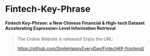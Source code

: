 # Fintech-Key-Phrase
#### Fintech Key-Phrase: a New Chinese Financial &amp; High-tech Dataset Accelerating Expression-Level Information Retrieval

> The Online Website is released! Enjoy the URL:

>https://github.com/SmileHappyEveryDay/FintechKP-frontend/
